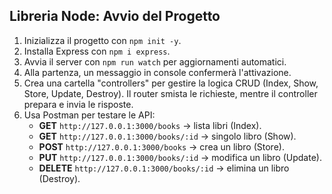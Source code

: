 ## Libreria Node: Avvio del Progetto  

1. Inizializza il progetto con `npm init -y`.  
2. Installa Express con `npm i express`.  
3. Avvia il server con `npm run watch` per aggiornamenti automatici.  
4. Alla partenza, un messaggio in console confermerà l'attivazione.  
5. Crea una cartella "controllers" per gestire la logica CRUD (Index, Show, Store, Update, Destroy). Il router smista le richieste, mentre il controller prepara e invia le risposte.  
6. Usa Postman per testare le API:  
   - **GET** `http://127.0.0.1:3000/books` → lista libri (Index).  
   - **GET** `http://127.0.0.1:3000/books/:id` → singolo libro (Show).  
   - **POST** `http://127.0.0.1:3000/books` → crea un libro (Store).  
   - **PUT** `http://127.0.0.1:3000/books/:id` → modifica un libro (Update).  
   - **DELETE** `http://127.0.0.1:3000/books/:id` → elimina un libro (Destroy).